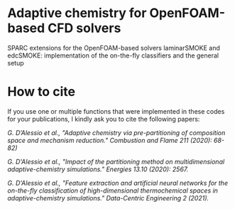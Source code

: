 # Adaptive chemistry for OpenFOAM-based CFD solvers
SPARC extensions for the OpenFOAM-based solvers laminarSMOKE and edcSMOKE: implementation of the on-the-fly classifiers and the general setup

# How to cite
If you use one or multiple functions that were implemented in these codes for your publications, I kindly ask you to cite the following papers:

*G. D’Alessio et al., "Adaptive chemistry via pre-partitioning of composition space and mechanism reduction." Combustion and Flame 211 (2020): 68-82)*

*G. D'Alessio et al., "Impact of the partitioning method on multidimensional adaptive-chemistry simulations." Energies 13.10 (2020): 2567.*

*G. D'Alessio et al., "Feature extraction and artificial neural networks for the on-the-fly classification of high-dimensional thermochemical spaces in adaptive-chemistry simulations." Data-Centric Engineering 2 (2021).*
